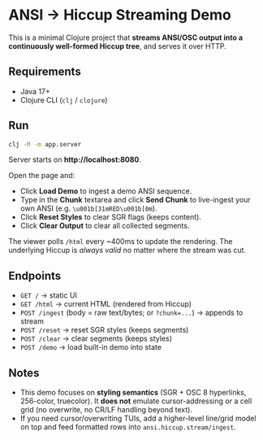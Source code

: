 # ANSI → Hiccup Streaming Demo

This is a minimal Clojure project that **streams ANSI/OSC output into a continuously well‑formed Hiccup tree**, and serves it over HTTP.

## Requirements
- Java 17+
- Clojure CLI (`clj` / `clojure`)

## Run

```bash
clj -M -m app.server
```

Server starts on **http://localhost:8080**.

Open the page and:
- Click **Load Demo** to ingest a demo ANSI sequence.
- Type in the **Chunk** textarea and click **Send Chunk** to live-ingest your own ANSI (e.g. `\u001b[31mRED\u001b[0m`).
- Click **Reset Styles** to clear SGR flags (keeps content).
- Click **Clear Output** to clear all collected segments.

The viewer polls `/html` every ~400ms to update the rendering. The underlying Hiccup is *always valid* no matter where the stream was cut.

## Endpoints

- `GET /` → static UI
- `GET /html` → current HTML (rendered from Hiccup)
- `POST /ingest` (body = raw text/bytes; or `?chunk=...`) → appends to stream
- `POST /reset` → reset SGR styles (keeps segments)
- `POST /clear` → clear segments (keeps styles)
- `POST /demo` → load built-in demo into state

## Notes

- This demo focuses on **styling semantics** (SGR + OSC 8 hyperlinks, 256-color, truecolor). It **does not** emulate cursor-addressing or a cell grid (no overwrite, no CR/LF handling beyond text).
- If you need cursor/overwriting TUIs, add a higher-level line/grid model on top and feed formatted rows into `ansi.hiccup.stream/ingest`.

